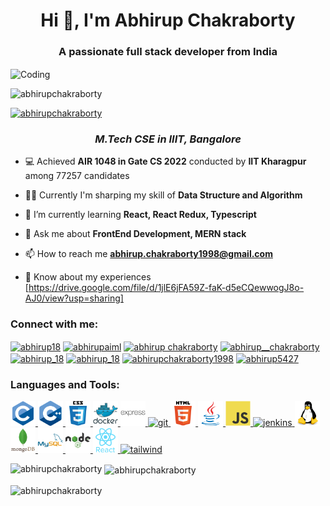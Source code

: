 <h1 align="center">Hi 👋, I'm Abhirup Chakraborty</h1>
<h3 align="center">A passionate full stack developer from India</h3>
<img align = "center" alt="Coding" src="[https://www.codefeast.in/static/media/fullstackgif.735f2c71a240de0a2851.gif](https://res.cloudinary.com/practicaldev/image/fetch/s--NzgxrJEe--/c_limit%2Cf_auto%2Cfl_progressive%2Cq_66%2Cw_880/https://dev-to-uploads.s3.amazonaws.com/uploads/articles/mdvk568xm4hmk3bjfsqs.gif)"/>
<p align="left"> <img src="https://komarev.com/ghpvc/?username=abhirupchakraborty&label=Profile%20views&color=0e75b6&style=flat" alt="abhirupchakraborty" /> </p>

<p align="left"> <a href="https://github.com/ryo-ma/github-profile-trophy"><img src="https://github-profile-trophy.vercel.app/?username=abhirupchakraborty" alt="abhirupchakraborty" /></a> </p>

<h3 align="center"><i>M.Tech CSE in IIIT, Bangalore</i></h3>


- 💻 Achieved **AIR 1048 in Gate CS 2022** conducted by **IIT Kharagpur** among 77257 candidates

- 👨‍💻 Currently I'm sharping my skill of **Data Structure and Algorithm** 

- 🌱 I’m currently learning **React, React Redux, Typescript**

- 💬 Ask me about **FrontEnd Development, MERN stack**

- 📫 How to reach me **abhirup.chakraborty1998@gmail.com**

- 📄 Know about my experiences [https://drive.google.com/file/d/1jlE6jFA59Z-faK-d5eCQewwogJ8o-AJ0/view?usp=sharing]

<h3 align="left">Connect with me:</h3>
<p align="left">
<a href="https://linkedin.com/in/abhirup18" target="blank"><img align="center" src="https://raw.githubusercontent.com/rahuldkjain/github-profile-readme-generator/master/src/images/icons/Social/linked-in-alt.svg" alt="abhirup18" height="30" width="40" /></a>
<a href="https://kaggle.com/abhirupaiml" target="blank"><img align="center" src="https://raw.githubusercontent.com/rahuldkjain/github-profile-readme-generator/master/src/images/icons/Social/kaggle.svg" alt="abhirupaiml" height="30" width="40" /></a>
<a href="https://fb.com/abhirup chakraborty" target="blank"><img align="center" src="https://raw.githubusercontent.com/rahuldkjain/github-profile-readme-generator/master/src/images/icons/Social/facebook.svg" alt="abhirup chakraborty" height="30" width="40" /></a>
<a href="https://instagram.com/abhirup__chakraborty" target="blank"><img align="center" src="https://raw.githubusercontent.com/rahuldkjain/github-profile-readme-generator/master/src/images/icons/Social/instagram.svg" alt="abhirup__chakraborty" height="30" width="40" /></a>
<a href="https://www.hackerrank.com/abhirup_18" target="blank"><img align="center" src="https://raw.githubusercontent.com/rahuldkjain/github-profile-readme-generator/master/src/images/icons/Social/hackerrank.svg" alt="abhirup_18" height="30" width="40" /></a>
<a href="https://www.leetcode.com/abhirup_18" target="blank"><img align="center" src="https://raw.githubusercontent.com/rahuldkjain/github-profile-readme-generator/master/src/images/icons/Social/leet-code.svg" alt="abhirup_18" height="30" width="40" /></a>
<a href="https://auth.geeksforgeeks.org/user/abhirupchakraborty1998" target="blank"><img align="center" src="https://raw.githubusercontent.com/rahuldkjain/github-profile-readme-generator/master/src/images/icons/Social/geeks-for-geeks.svg" alt="abhirupchakraborty1998" height="30" width="40" /></a>
<a href="https://discord.gg/abhirup5427" target="blank"><img align="center" src="https://raw.githubusercontent.com/rahuldkjain/github-profile-readme-generator/master/src/images/icons/Social/discord.svg" alt="abhirup5427" height="30" width="40" /></a>
</p>

<h3 align="left">Languages and Tools:</h3>
<p align="left"> <a href="https://www.cprogramming.com/" target="_blank" rel="noreferrer"> <img src="https://raw.githubusercontent.com/devicons/devicon/master/icons/c/c-original.svg" alt="c" width="40" height="40"/> </a> <a href="https://www.w3schools.com/cpp/" target="_blank" rel="noreferrer"> <img src="https://raw.githubusercontent.com/devicons/devicon/master/icons/cplusplus/cplusplus-original.svg" alt="cplusplus" width="40" height="40"/> </a> <a href="https://www.w3schools.com/css/" target="_blank" rel="noreferrer"> <img src="https://raw.githubusercontent.com/devicons/devicon/master/icons/css3/css3-original-wordmark.svg" alt="css3" width="40" height="40"/> </a> <a href="https://www.docker.com/" target="_blank" rel="noreferrer"> <img src="https://raw.githubusercontent.com/devicons/devicon/master/icons/docker/docker-original-wordmark.svg" alt="docker" width="40" height="40"/> </a> <a href="https://expressjs.com" target="_blank" rel="noreferrer"> <img src="https://raw.githubusercontent.com/devicons/devicon/master/icons/express/express-original-wordmark.svg" alt="express" width="40" height="40"/> </a> <a href="https://git-scm.com/" target="_blank" rel="noreferrer"> <img src="https://www.vectorlogo.zone/logos/git-scm/git-scm-icon.svg" alt="git" width="40" height="40"/> </a> <a href="https://www.w3.org/html/" target="_blank" rel="noreferrer"> <img src="https://raw.githubusercontent.com/devicons/devicon/master/icons/html5/html5-original-wordmark.svg" alt="html5" width="40" height="40"/> </a> <a href="https://www.java.com" target="_blank" rel="noreferrer"> <img src="https://raw.githubusercontent.com/devicons/devicon/master/icons/java/java-original.svg" alt="java" width="40" height="40"/> </a> <a href="https://developer.mozilla.org/en-US/docs/Web/JavaScript" target="_blank" rel="noreferrer"> <img src="https://raw.githubusercontent.com/devicons/devicon/master/icons/javascript/javascript-original.svg" alt="javascript" width="40" height="40"/> </a> <a href="https://www.jenkins.io" target="_blank" rel="noreferrer"> <img src="https://www.vectorlogo.zone/logos/jenkins/jenkins-icon.svg" alt="jenkins" width="40" height="40"/> </a> <a href="https://www.linux.org/" target="_blank" rel="noreferrer"> <img src="https://raw.githubusercontent.com/devicons/devicon/master/icons/linux/linux-original.svg" alt="linux" width="40" height="40"/> </a> <a href="https://www.mongodb.com/" target="_blank" rel="noreferrer"> <img src="https://raw.githubusercontent.com/devicons/devicon/master/icons/mongodb/mongodb-original-wordmark.svg" alt="mongodb" width="40" height="40"/> </a> <a href="https://www.mysql.com/" target="_blank" rel="noreferrer"> <img src="https://raw.githubusercontent.com/devicons/devicon/master/icons/mysql/mysql-original-wordmark.svg" alt="mysql" width="40" height="40"/> </a> <a href="https://nodejs.org" target="_blank" rel="noreferrer"> <img src="https://raw.githubusercontent.com/devicons/devicon/master/icons/nodejs/nodejs-original-wordmark.svg" alt="nodejs" width="40" height="40"/> </a> <a href="https://reactjs.org/" target="_blank" rel="noreferrer"> <img src="https://raw.githubusercontent.com/devicons/devicon/master/icons/react/react-original-wordmark.svg" alt="react" width="40" height="40"/> </a> <a href="https://tailwindcss.com/" target="_blank" rel="noreferrer"> <img src="https://www.vectorlogo.zone/logos/tailwindcss/tailwindcss-icon.svg" alt="tailwind" width="40" height="40"/> </a> </p>

<p><img align="left" src="https://github-readme-stats.vercel.app/api/top-langs?username=abhirupchakraborty&show_icons=true&locale=en&layout=compact" alt="abhirupchakraborty" /></p>

<p>&nbsp;<img align="center" src="https://github-readme-stats.vercel.app/api?username=abhirupchakraborty&show_icons=true&locale=en" alt="abhirupchakraborty" /></p>

<p><img align="center" src="https://github-readme-streak-stats.herokuapp.com/?user=abhirupchakraborty&" alt="abhirupchakraborty" /></p>

